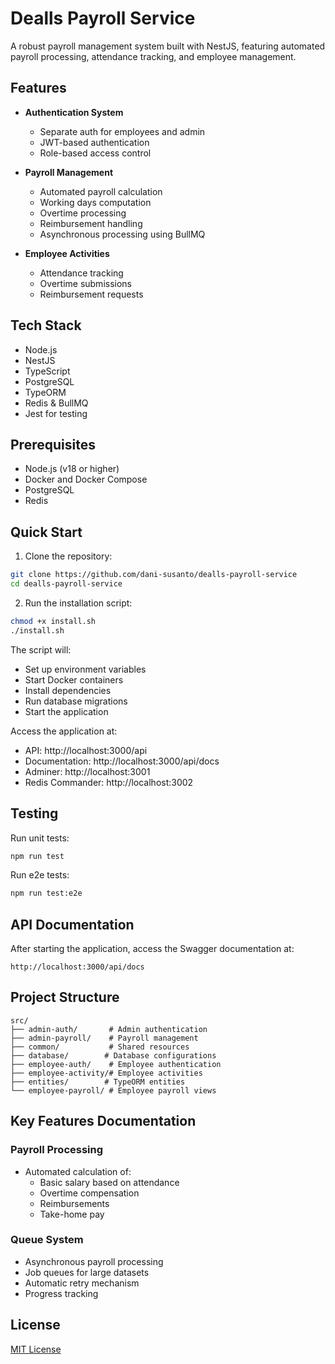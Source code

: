 # Dealls Payroll Service

A robust payroll management system built with NestJS, featuring automated payroll processing, attendance tracking, and employee management.

## Features

- **Authentication System**
  - Separate auth for employees and admin
  - JWT-based authentication
  - Role-based access control

- **Payroll Management**
  - Automated payroll calculation
  - Working days computation
  - Overtime processing
  - Reimbursement handling
  - Asynchronous processing using BullMQ

- **Employee Activities**
  - Attendance tracking
  - Overtime submissions
  - Reimbursement requests

## Tech Stack

- Node.js
- NestJS
- TypeScript
- PostgreSQL
- TypeORM
- Redis & BullMQ
- Jest for testing

## Prerequisites

- Node.js (v18 or higher)
- Docker and Docker Compose
- PostgreSQL
- Redis

## Quick Start

1. Clone the repository:
```bash
git clone https://github.com/dani-susanto/dealls-payroll-service
cd dealls-payroll-service
```

2. Run the installation script:
```bash
chmod +x install.sh
./install.sh
```

The script will:
- Set up environment variables
- Start Docker containers
- Install dependencies
- Run database migrations
- Start the application

Access the application at:
- API: http://localhost:3000/api
- Documentation: http://localhost:3000/api/docs
- Adminer: http://localhost:3001
- Redis Commander: http://localhost:3002

## Testing

Run unit tests:
```bash
npm run test
```

Run e2e tests:
```bash
npm run test:e2e
```

## API Documentation

After starting the application, access the Swagger documentation at:
```
http://localhost:3000/api/docs
```

## Project Structure

```
src/
├── admin-auth/       # Admin authentication
├── admin-payroll/    # Payroll management
├── common/           # Shared resources
├── database/        # Database configurations
├── employee-auth/    # Employee authentication
├── employee-activity/# Employee activities
├── entities/        # TypeORM entities
└── employee-payroll/ # Employee payroll views
```

## Key Features Documentation

### Payroll Processing

- Automated calculation of:
  - Basic salary based on attendance
  - Overtime compensation
  - Reimbursements
  - Take-home pay

### Queue System

- Asynchronous payroll processing
- Job queues for large datasets
- Automatic retry mechanism
- Progress tracking


## License

[MIT License](LICENSE)
